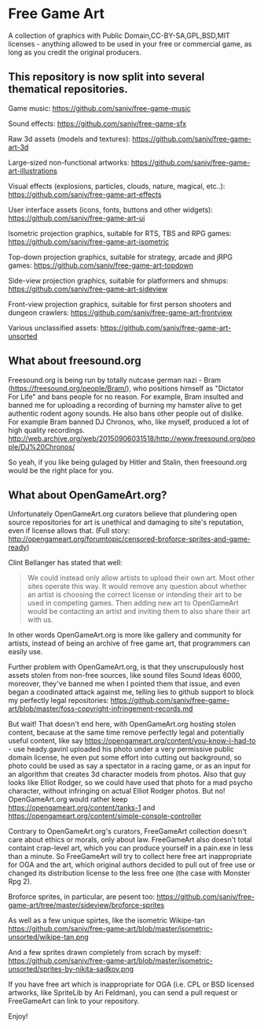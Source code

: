 # Free Game Art
A collection of graphics with Public Domain,CC-BY-SA,GPL,BSD,MIT licenses - anything allowed to be used in your free or commercial game, as long as you credit the original producers.

## This repository is now split into several thematical repositories.

Game music:
https://github.com/saniv/free-game-music

Sound effects:
https://github.com/saniv/free-game-sfx

Raw 3d assets (models and textures):
https://github.com/saniv/free-game-art-3d

Large-sized non-functional artworks:
https://github.com/saniv/free-game-art-illustrations

Visual effects (explosions, particles, clouds, nature, magical, etc..):
https://github.com/saniv/free-game-art-effects

User interface assets (icons, fonts, buttons and other widgets):
https://github.com/saniv/free-game-art-ui

Isometric projection graphics, suitable for RTS, TBS and RPG games:
https://github.com/saniv/free-game-art-isometric

Top-down projection graphics, suitable for strategy, arcade and jRPG games:
https://github.com/saniv/free-game-art-topdown

Side-view projection graphics, suitable for platformers and shmups:
https://github.com/saniv/free-game-art-sideview

Front-view projection graphics, suitable for first person shooters and dungeon crawlers:
https://github.com/saniv/free-game-art-frontview

Various unclassified assets:
https://github.com/saniv/free-game-art-unsorted

## What about freesound.org

Freesound.org is being run by totally nutcase german nazi - Bram (https://freesound.org/people/Bram/), who positions himself as "Dictator For Life" and bans people for no reason. For example, Bram insulted and banned me for uploading a recording of burning my hamster alive to get authentic rodent agony sounds. He also bans other people out of dislike. For example Bram banned DJ Chronos, who, like myself, produced a lot of high quality recordings. http://web.archive.org/web/20150906031518/http://www.freesound.org/people/DJ%20Chronos/

So yeah, if you like being gulaged by Hitler and Stalin, then freesound.org would be the right place for you.

## What about OpenGameArt.org?
Unfortunately OpenGameArt.org curators believe that plundering open source repositories for art is unethical and damaging to site's reputation, even if license allows that. (Full story: http://opengameart.org/forumtopic/censored-broforce-sprites-and-game-ready)

Clint Bellanger has stated that well:
> We could instead only allow artists to upload their own art. Most other sites operate this way. It would remove any question about whether an artist is choosing the correct license or intending their art to be used in competing games. Then adding new art to OpenGameArt would be contacting an artist and inviting them to also share their art with us.

In other words OpenGameArt.org is more like gallery and community for artists, instead of being an archive of free game art, that programmers can easily use.

Further problem with OpenGameArt.org, is that they unscrupulously host assets stolen from non-free sources, like sound files Sound Ideas 6000, moreover, they've banned me when I pointed them that issue, and even began a coodinated attack against me, telling lies to github support to block my perfectly legal repositories: https://github.com/saniv/free-game-art/blob/master/foss-copyright-infringement-records.md

But wait! That doesn't end here, with OpenGameArt.org hosting stolen content, because at the same time remove perfectly legal and potentially useful content, like say https://opengameart.org/content/you-know-i-had-to  - use heady.gavinl uploaded his photo under a very permissive public domain license, he even put some effort into cutting out background, so photo could be used as say a spectator in a racing game, or as an input for an algorithm that creates 3d character models from photos. Also that guy looks like Elliot Rodger, so we could have used that photo for a mad psycho character, without infringing on actual Elliot Rodger photos. But no! OpenGameArt.org would rather keep https://opengameart.org/content/tanks-1 and https://opengameart.org/content/simple-console-controller

Contrary to OpenGameArt.org's curators, FreeGameArt collection doesn't care about ethics or morals, only about law. FreeGameArt also doesn't total containt crap-level art, which you can produce yourself in a pain.exe in less than a minute. So FreeGameArt will try to collect here free art inappropriate for OGA and the art, which original authors decided to pull out of free use or changed its distribution license to the less free one (the case with Monster Rpg 2).

Broforce sprites, in particular, are pesent too:
https://github.com/saniv/free-game-art/tree/master/sideview/broforce-sprites

As well as a few unique spirtes, like the isometric Wikipe-tan
https://github.com/saniv/free-game-art/blob/master/isometric-unsorted/wikipe-tan.png

And a few sprites drawn completely from scrach by myself:
https://github.com/saniv/free-game-art/blob/master/isometric-unsorted/sprites-by-nikita-sadkov.png

If you have free art which is inappropriate for OGA (i.e. CPL or BSD licensed artworks, like SpriteLib by Ari Feldman), you can send a pull request or FreeGameArt can link to your repository.

Enjoy!
